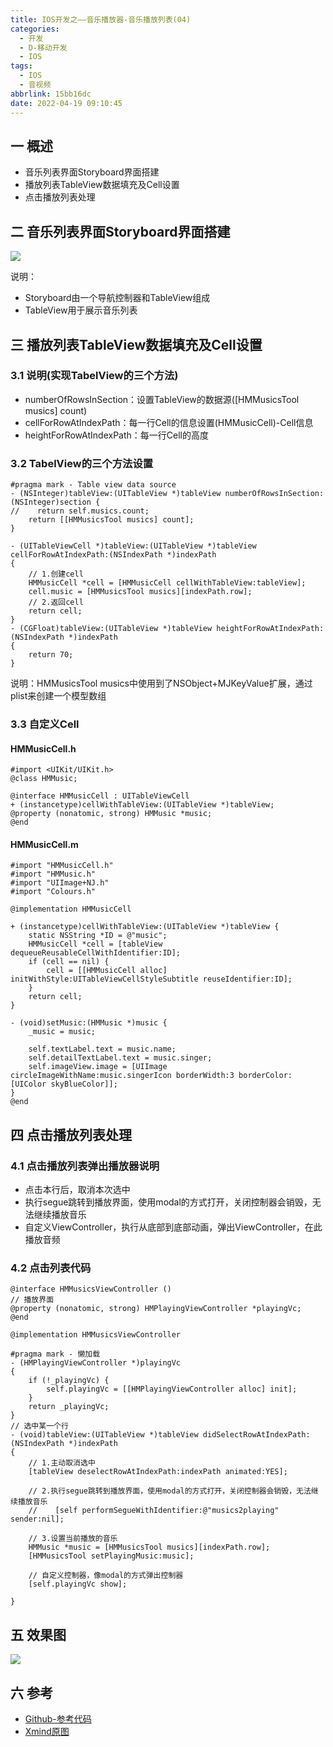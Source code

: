 ```yaml
---
title: IOS开发之——音乐播放器-音乐播放列表(04)
categories:
  - 开发
  - D-移动开发
  - IOS
tags:
  - IOS
  - 音视频
abbrlink: 15bb16dc
date: 2022-04-19 09:10:45
---
```

## 一 概述

* 音乐列表界面Storyboard界面搭建
* 播放列表TableView数据填充及Cell设置
* 点击播放列表处理

<!--more-->

## 二 音乐列表界面Storyboard界面搭建

![][1]

说明：

* Storyboard由一个导航控制器和TableView组成
* TableView用于展示音乐列表

## 三 播放列表TableView数据填充及Cell设置

### 3.1 说明(实现TabelView的三个方法)

* numberOfRowsInSection：设置TableView的数据源([HMMusicsTool musics] count)
* cellForRowAtIndexPath：每一行Cell的信息设置(HMMusicCell)-Cell信息
* heightForRowAtIndexPath：每一行Cell的高度

### 3.2 TabelView的三个方法设置

```
#pragma mark - Table view data source
- (NSInteger)tableView:(UITableView *)tableView numberOfRowsInSection:(NSInteger)section {
//    return self.musics.count;
    return [[HMMusicsTool musics] count];
}

- (UITableViewCell *)tableView:(UITableView *)tableView cellForRowAtIndexPath:(NSIndexPath *)indexPath
{
    // 1.创建cell
    HMMusicCell *cell = [HMMusicCell cellWithTableView:tableView];
    cell.music = [HMMusicsTool musics][indexPath.row];
    // 2.返回cell
    return cell;  
}
- (CGFloat)tableView:(UITableView *)tableView heightForRowAtIndexPath:(NSIndexPath *)indexPath
{
    return 70;
}
```

说明：HMMusicsTool musics中使用到了NSObject+MJKeyValue扩展，通过plist来创建一个模型数组

### 3.3 自定义Cell

#### HMMusicCell.h

```
#import <UIKit/UIKit.h>
@class HMMusic;

@interface HMMusicCell : UITableViewCell
+ (instancetype)cellWithTableView:(UITableView *)tableView;
@property (nonatomic, strong) HMMusic *music;
@end
```

#### HMMusicCell.m

```
#import "HMMusicCell.h"
#import "HMMusic.h"
#import "UIImage+NJ.h"
#import "Colours.h"

@implementation HMMusicCell

+ (instancetype)cellWithTableView:(UITableView *)tableView {
    static NSString *ID = @"music";
    HMMusicCell *cell = [tableView dequeueReusableCellWithIdentifier:ID];
    if (cell == nil) {
        cell = [[HMMusicCell alloc] initWithStyle:UITableViewCellStyleSubtitle reuseIdentifier:ID];
    }  
    return cell;
}

- (void)setMusic:(HMMusic *)music {
    _music = music;
    
    self.textLabel.text = music.name;
    self.detailTextLabel.text = music.singer;
    self.imageView.image = [UIImage circleImageWithName:music.singerIcon borderWidth:3 borderColor:[UIColor skyBlueColor]];
}
@end
```

## 四 点击播放列表处理

### 4.1 点击播放列表弹出播放器说明

* 点击本行后，取消本次选中
* 执行segue跳转到播放界面，使用modal的方式打开，关闭控制器会销毁，无法继续播放音乐
* 自定义ViewController，执行从底部到底部动画，弹出ViewController，在此播放音频

### 4.2 点击列表代码

```
@interface HMMusicsViewController ()
// 播放界面
@property (nonatomic, strong) HMPlayingViewController *playingVc;
@end

@implementation HMMusicsViewController

#pragma mark - 懒加载
- (HMPlayingViewController *)playingVc
{
    if (!_playingVc) {
        self.playingVc = [[HMPlayingViewController alloc] init];
    }
    return _playingVc;
}
// 选中某一个行
- (void)tableView:(UITableView *)tableView didSelectRowAtIndexPath:(NSIndexPath *)indexPath
{
    // 1.主动取消选中
    [tableView deselectRowAtIndexPath:indexPath animated:YES];
    
    // 2.执行segue跳转到播放界面，使用modal的方式打开，关闭控制器会销毁，无法继续播放音乐
    //    [self performSegueWithIdentifier:@"musics2playing" sender:nil];
    
    // 3.设置当前播放的音乐
    HMMusic *music = [HMMusicsTool musics][indexPath.row];
    [HMMusicsTool setPlayingMusic:music];
    
    // 自定义控制器，像modal的方式弹出控制器
    [self.playingVc show];
    
}
```

## 五 效果图
![][2]

## 六 参考
* [Github-参考代码](https://github.com/PGzxc/IOSPlayer)
* [Xmind原图](https://cdn.jsdelivr.net/gh/PGzxc/CDN@master/blog-ios/ios-av-player-struct-view.xmind)



[1]:https://cdn.jsdelivr.net/gh/PGzxc/CDN@master/blog-ios/ios-av-06-player-mainstoryboard.png
[2]:https://cdn.jsdelivr.net/gh/PGzxc/CDN@master/blog-ios/ios-av-06-player-list.png